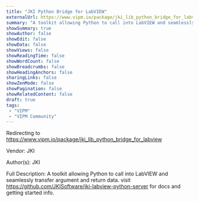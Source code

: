 ```yaml
---
title: "JKI Python Bridge for LabVIEW"
externalUrl: https://www.vipm.io/package/jki_lib_python_bridge_for_labview
summary: "A toolkit allowing Python to call into LabVIEW and seamlessly transfer argument and return data."
showSummary: true
showAuthor: false
showEdit: false
showData: false
showViews: false
showReadingTime: false
showWordCount: false
showBreadcrumbs: false
showHeadingAnchors: false
sharingLinks: false
showZenMode: false
showPagination: false
showRelatedContent: false
draft: true
tags:
 - "VIPM"
 - "VIPM Community"
---
```


Redirecting to https://www.vipm.io/package/jki_lib_python_bridge_for_labview

Vendor: JKI

Author(s): JKI
 
Full Description:
A toolkit allowing Python to call into LabVIEW and seamlessly transfer argument and return data.
visit https://github.com/JKISoftware/jki-labview-python-server for docs and getting started info.